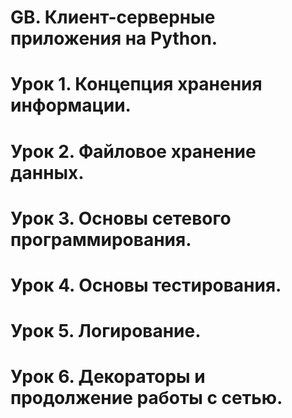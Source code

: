 # GB. Клиент-серверные приложения на Python.

# Урок 1. Концепция хранения информации.

# Урок 2. Файловое хранение данных.

# Урок 3. Основы сетевого программирования.

# Урок 4. Основы тестирования.

# Урок 5. Логирование.

# Урок 6. Декораторы и продолжение работы с сетью.
